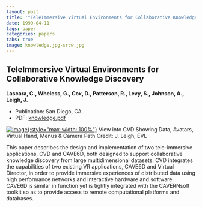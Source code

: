 ```yaml
---
layout: post
title: '"TeleImmersive Virtual Environments for Collaborative Knowledge Discovery"'
date: 1999-04-11
tags: paper
categories: papers
tabs: true
image: knowledge.jpg-srcw.jpg
---
```


## TeleImmersive Virtual Environments for Collaborative Knowledge Discovery
**Lascara, C., Wheless, G., Cox, D., Patterson, R., Levy, S., Johnson, A., Leigh, J.**
- Publication: San Diego, CA
- PDF: [knowledge.pdf](/documents/knowledge.pdf)


[![image](https://www.evl.uic.edu/output/originals/knowledge.jpg-srcw.jpg){:style="max-width: 100%"}](https://www.evl.uic.edu/output/originals/knowledge.jpg-srcw.jpg)
View into CVD Showing Data, Avatars, Virtual Hand, Menus &amp; Camera Path
Credit: J. Leigh, EVL

This paper describes the design and implementation of two tele-immersive applications, CVD and CAVE6D, both designed to support collaborative knowledge discovery from large multidimensional datasets. CVD integrates the capabilities of two existing VR applications, CAVE6D and Virtual Director, in order to provide immersive experiences of distributed data using high performance networks and interactive hardware and software. CAVE6D is similar in function yet is tightly integrated with the CAVERNsoft toolkit so as to provide access to remote computational platforms and databases.